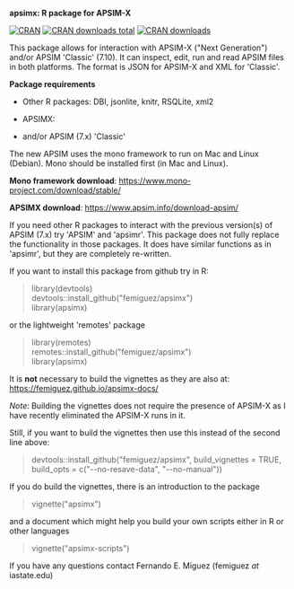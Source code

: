 **apsimx: R package for APSIM-X**

[![CRAN](http://www.r-pkg.org/badges/version/apsimx)](https://CRAN.R-project.org/package=apsimx)
[![CRAN
downloads total](https://cranlogs.r-pkg.org/badges/grand-total/apsimx)](https://github.com/metacran/cranlogs.app)
[![CRAN downloads](https://cranlogs.r-pkg.org/badges/apsimx)](https://cran.r-project.org/package=apsimx)


This package allows for interaction with APSIM-X ("Next Generation")
and/or APSIM 'Classic' (7.10). It can inspect, edit, run and read
APSIM files in both platforms. The format is JSON for APSIM-X and XML
for 'Classic'.

**Package requirements**

* Other R packages: DBI, jsonlite, knitr, RSQLite, xml2

* APSIMX:

* and/or APSIM (7.x) 'Classic'

The new APSIM uses the mono framework to run on Mac and Linux
(Debian). Mono should be installed first (in Mac and Linux).

**Mono framework download**:
https://www.mono-project.com/download/stable/

**APSIMX download**:
https://www.apsim.info/download-apsim/

If you need other R packages to interact with the previous version(s) of
APSIM (7.x) try 'APSIM' and 'apsimr'. This package does not fully
replace the functionality in those packages. It does have similar
functions as in 'apsimr', but they are completely re-written.

If you want to install this package from github try in R:

> library(devtools) \
> devtools::install_github("femiguez/apsimx") \
> library(apsimx)

or the lightweight 'remotes' package

> library(remotes) \
> remotes::install_github("femiguez/apsimx") \
> library(apsimx)

It is **not** necessary to build the vignettes as they are also at:
https://femiguez.github.io/apsimx-docs/

*Note*: Building the vignettes does not require the presence of APSIM-X as I
have recently eliminated the APSIM-X runs in it.

Still, if you want to build the vignettes then use this instead
of the second line above:

> devtools::install_github("femiguez/apsimx", build_vignettes = TRUE,
> build_opts = c("--no-resave-data", "--no-manual")) 

If you do build the vignettes, there is an introduction to the package

> vignette("apsimx")

and a document which might help you build your own scripts either in R
or other languages

> vignette("apsimx-scripts")

If you have any questions contact Fernando E. Miguez (femiguez *at* iastate.edu)
